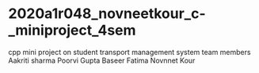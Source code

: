 # 2020a1r048_novneetkour_c-_miniproject_4sem
cpp mini project on student transport management system
team members
Aakriti sharma
Poorvi Gupta
Baseer Fatima
Novnnet Kour
